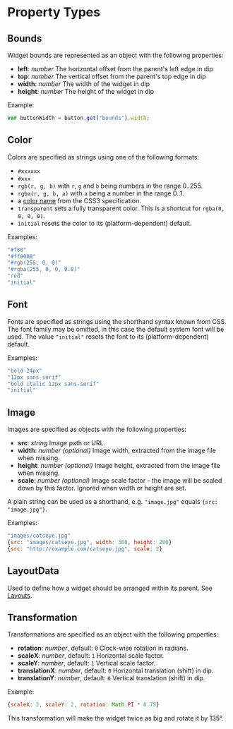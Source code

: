 Property Types
==============

## Bounds

Widget bounds are represented as an object with the following properties:

* **left**: *number*
The horizontal offset from the parent's left edge in dip
* **top**: *number*
The vertical offset from the parent's top edge in dip
* **width**: *number*
The width of the widget in dip
* **height**: *number*
The height of the widget in dip

Example:
```javascript
var buttonWidth = button.get("bounds").width;
```

## Color

Colors are specified as strings using one of the following formats:

* `#xxxxxx`
* `#xxx`
* `rgb(r, g, b)` with `r`, `g` and `b` being numbers in the range 0..255.
* `rgba(r, g, b, a)` with `a` being a number in the range 0..1.
* a [color name](http://www.w3.org/TR/css3-color/#html4) from the CSS3 specification.
* `transparent` sets a fully transparent color. This is a shortcut for `rgba(0, 0, 0, 0)`.
* `initial` resets the color to its (platform-dependent) default.

Examples:

```javascript
"#f00"
"#ff0000"
"#rgb(255, 0, 0)"
"#rgba(255, 0, 0, 0.8)"
"red"
"initial"
```

## Font

Fonts are specified as strings using the shorthand syntax known from CSS. The font family may be omitted, in this case the default system font will be used. The value `"initial"` resets the font to its (platform-dependent) default.

Examples:

```javascript
"bold 24px"
"12px sans-serif"
"bold italic 12px sans-serif"
"initial"
```

## Image

Images are specified as objects with the following properties:

* **src**: *string*
    Image path or URL.
* **width**: *number (optional)*
    Image width, extracted from the image file when missing.
* **height**: *number (optional)*
    Image height, extracted from the image file when missing.
* **scale**: *number (optional)*
    Image scale factor - the image will be scaled down by this factor. Ignored when width or height are set.

A plain string can be used as a shorthand, e.g. `"image.jpg"` equals `{src: "image.jpg"}`.

Examples:

```javascript
"images/catseye.jpg"
{src: "images/catseye.jpg", width: 300, height: 200}
{src: "http://example.com/catseye.jpg", scale: 2}
```

## LayoutData

Used to define how a widget should be arranged within its parent. See [Layouts](layout).

## Transformation

Transformations are specified as an object with the following properties:

* **rotation**: *number*, default: `0`
    Clock-wise rotation in radians.
* **scaleX**: *number*, default: `1`
    Horizontal scale factor.
* **scaleY**: *number*, default: `1`
    Vertical scale factor.
* **translationX**: *number*, default: `0`
    Horizontal translation (shift) in dip.
* **translationY**: *number*, default: `0`
    Vertical translation (shift) in dip.

Example: 

```javascript
{scaleX: 2, scaleY: 2, rotation: Math.PI * 0.75}
```
This transformation will make the widget twice as big and rotate it by 135&deg;.
